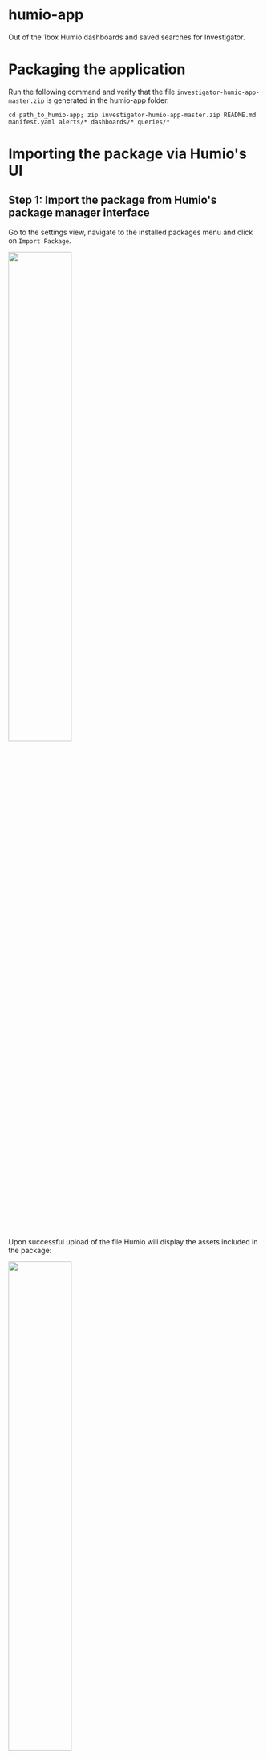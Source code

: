 # humio-app

Out of the 1box Humio dashboards and saved searches for Investigator.

# Packaging the application

Run the following command and verify that the file `investigator-humio-app-master.zip` is generated in the humio-app folder.

`cd path_to_humio-app; zip investigator-humio-app-master.zip README.md manifest.yaml alerts/* dashboards/* queries/*`


# Importing the package via Humio's UI

## Step 1: Import the package from Humio's package manager interface

Go to the settings view, navigate to the installed packages menu and click on `Import Package`.

<img src="tutorial_figures/humio_package_import_screenshot.jpg" width=50% height=50%>

Upon successful upload of the file Humio will display the assets included in the package:

<img src="tutorial_figures/investigator_package_imported.jpg" width=50% height=50%>

## Step 2: verify that the assests were imported successfully 

Verify that the assets are listed in the description of the installed package.

<img src="tutorial_figures/investigator_package_overview.jpg" width=50% height=50%>

The dashboards, alerts, queries, and other assets should now be accessible via the top level navigation bar. 
For example the new dashboards should be accessible in the Dashboards tab as show below:

<img src="tutorial_figures/investigator_dashboard_view.jpg" width=50% height=50%>

#Importing the package via uploader.py
Refer utils/README.md


